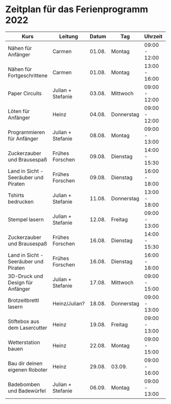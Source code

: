 # Zeitplan für das Ferienprogramm 2022

| Kurs                                  	| Leitung         	| Datum  	| Tag        	| Uhrzeit       	| Kosten  	| Link                                         	|
|---------------------------------------	|-----------------	|--------	|------------	|---------------	|---------	|----------------------------------------------	|
| Nähen für Anfänger                    	| Carmen          	| 01.08. 	| Montag     	| 09:00 - 12:00 	| 20 EUR  	| https://oberlab.de/programm/naehen-anfaenger 	|
| Nähen für Fortgeschrittene            	| Carmen          	| 01.08. 	| Montag     	| 13:00 - 16:00 	| 30 EUR  	| https://oberlab.de/programm/naehen-fortgeschrittene.html                                             	|
| Paper Circuits                        	| Julian + Stefanie          	| 03.08. 	| Mittwoch   	| 09:00 - 12:00 	| 20 EUR  	| https://oberlab.de/programm/papercircuits.html                                             	|
| Löten für Anfänger                    	| Heinz           	| 04.08. 	| Donnerstag 	| 09:00 - 12:00 	| 22 EUR  	| https://oberlab.de/programm/loeten-anfaenger.html                                             	|
| Programmieren für Anfänger            	| Julian + Stefanie          	| 08.08. 	| Montag     	| 09:00 - 13:00 	| 25 EUR  	| https://oberlab.de/programm/programmieren-anfaenger.html                                             	|
| Zuckerzauber und Brausespaß           	| Frühes Forschen 	| 09.08. 	| Dienstag   	| 14:00 - 15:30 	| 13 EUR  	| https://oberlab.de/programm/zuckerzauber1.html                                             	|
| Land in Sicht - Seeräuber und Piraten 	| Frühes Forschen 	| 09.08. 	| Dienstag   	| 16:00 - 18:00 	| 17 EUR  	| https://oberlab.de/programm/landinsicht1.html                                             	|
| Tshirts bedrucken                     	| Julian + Stefanie          	| 11.08. 	| Donnerstag 	| 13:00 - 18:00 	| 35 EUR  	| https://oberlab.de/programm/tshirts-bedrucken.html                                             	|
| Stempel lasern                        	| Julian + Stefanie          	| 12.08. 	| Freitag    	| 09:00 - 13:00 	| 35 EUR  	| https://oberlab.de/programm/stempel-lasern.html                                             	|
| Zuckerzauber und Brausespaß           	| Frühes Forschen 	| 16.08. 	| Dienstag   	| 14:00 - 15:30 	| 13 EUR  	| https://oberlab.de/programm/stempel-lasern.html                                             	|
| Land in Sicht - Seeräuber und Piraten 	| Frühes Forschen 	| 16.08. 	| Dienstag   	| 16:00 - 18:00 	| 17 EUR  	| https://oberlab.de/programm/landinsicht2.html                                             	|
| 3D-Druck und Design für Anfänger      	| Julian + Stefanie          	| 17.08. 	| Mittwoch   	| 09:00 - 15:00 	| 38 EUR  	| https://oberlab.de/programm/3d-druck-design.html                                             	|
| Brotzeitbrettl lasern                 	| Heinz/Julian?   	| 18.08. 	| Donnerstag 	| 09:00 - 13:00 	| 30 EUR  	| https://oberlab.de/programm/brotzeitbrettl.html                                             	|
| Stiftebox aus dem Lasercutter         	| Heinz           	| 19.08. 	| Freitag    	| 09:00 - 13:00 	| 30 EUR  	| https://oberlab.de/programm/stiftebox.html                                             	|
| Wetterstation bauen                   	| Heinz           	| 22.08. 	| Montag     	| 09:00 - 15:00 	| 45 EUR  	| https://oberlab.de/programm/wetterstation.html                                             	|
| Bau dir deinen eigenen Roboter        	| Heinz           	| 29.08. 	| 03.09.     	| 09:00 - 16:00 	| 249 EUR 	| https://oberlab.de/programm/roboter-bauen.html                                             	|
| Badebomben und Badewürfel             	| Julian + Stefanie          	| 06.09. 	| Montag     	| 09:00 - 13:00 	| 35 EUR  	| https://oberlab.de/programm/badebomben.html                                             	|
